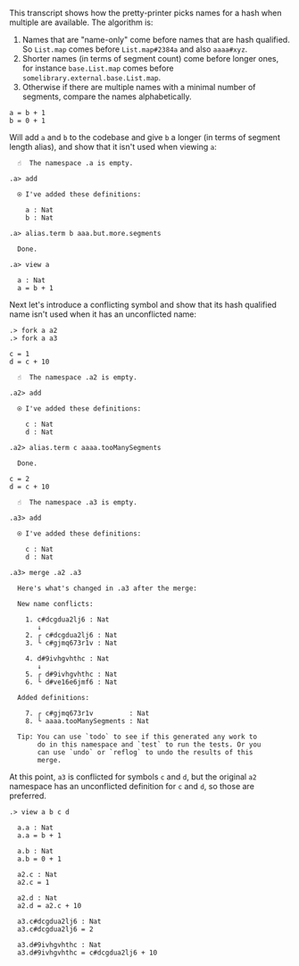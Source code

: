 This transcript shows how the pretty-printer picks names for a hash when multiple are available. The algorithm is:

1. Names that are "name-only" come before names that are hash qualified. So `List.map` comes before `List.map#2384a` and also `aaaa#xyz`.
2. Shorter names (in terms of segment count) come before longer ones, for instance `base.List.map` comes before `somelibrary.external.base.List.map`.
3. Otherwise if there are multiple names with a minimal number of segments, compare the names alphabetically.

```unison
a = b + 1
b = 0 + 1
```

Will add `a` and `b` to the codebase and give `b` a longer (in terms of segment length alias), and show that it isn't used when viewing `a`:

```ucm
  ☝️  The namespace .a is empty.

.a> add

  ⍟ I've added these definitions:
  
    a : Nat
    b : Nat

.a> alias.term b aaa.but.more.segments

  Done.

.a> view a

  a : Nat
  a = b + 1

```
Next let's introduce a conflicting symbol and show that its hash qualified name isn't used when it has an unconflicted name:

```
.> fork a a2
.> fork a a3

```

```unison
c = 1
d = c + 10
```

```ucm
  ☝️  The namespace .a2 is empty.

.a2> add

  ⍟ I've added these definitions:
  
    c : Nat
    d : Nat

.a2> alias.term c aaaa.tooManySegments

  Done.

```
```unison
c = 2
d = c + 10
```

```ucm
  ☝️  The namespace .a3 is empty.

.a3> add

  ⍟ I've added these definitions:
  
    c : Nat
    d : Nat

.a3> merge .a2 .a3

  Here's what's changed in .a3 after the merge:
  
  New name conflicts:
  
    1. c#dcgdua2lj6 : Nat
       ↓
    2. ┌ c#dcgdua2lj6 : Nat
    3. └ c#gjmq673r1v : Nat
    
    4. d#9ivhgvhthc : Nat
       ↓
    5. ┌ d#9ivhgvhthc : Nat
    6. └ d#ve16e6jmf6 : Nat
  
  Added definitions:
  
    7. ┌ c#gjmq673r1v         : Nat
    8. └ aaaa.tooManySegments : Nat
  
  Tip: You can use `todo` to see if this generated any work to
       do in this namespace and `test` to run the tests. Or you
       can use `undo` or `reflog` to undo the results of this
       merge.

```
At this point, `a3` is conflicted for symbols `c` and `d`, but the original `a2` namespace has an unconflicted definition for `c` and `d`, so those are preferred.

```ucm
.> view a b c d

  a.a : Nat
  a.a = b + 1
  
  a.b : Nat
  a.b = 0 + 1
  
  a2.c : Nat
  a2.c = 1
  
  a2.d : Nat
  a2.d = a2.c + 10
  
  a3.c#dcgdua2lj6 : Nat
  a3.c#dcgdua2lj6 = 2
  
  a3.d#9ivhgvhthc : Nat
  a3.d#9ivhgvhthc = c#dcgdua2lj6 + 10

```
